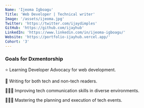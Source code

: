 ```yaml
---
Name: 'Ijeoma Igboagu'
Title: 'Web Developer | Technical writer'
Image: '/assets/ijeoma.jpg'
Twitter: 'https://twitter.com/ijaydimples'
GitHub: 'https://github.com/ijayhub'
LinkedIn: 'https://www.linkedin.com/in/ijeoma-igboagu/'
Website: 'https://portfolio-ijayhub.vercel.app/'
Cohort: '3'
---
```


<div>
  <h3>Goals for Dxmentorship</h3>
  
⭐ Learning Developer Advocacy for web development. 

📝 Writing for both tech and non-tech readers. 

👨🏽‍💻 Improving tech communication skills in diverse environments. 

👨🏽‍💻 Mastering the planning and execution of tech events.
</div>
